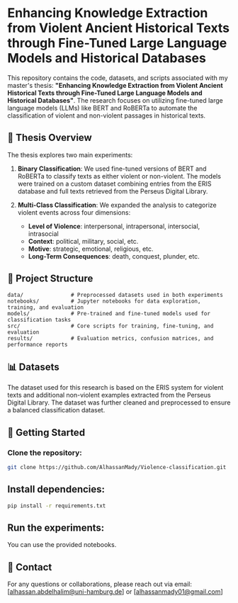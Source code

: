 # Enhancing Knowledge Extraction from Violent Ancient Historical Texts through Fine-Tuned Large Language Models and Historical Databases

This repository contains the code, datasets, and scripts associated with my master's thesis: **"Enhancing Knowledge Extraction from Violent Ancient Historical Texts through Fine-Tuned Large Language Models and Historical Databases"**. The research focuses on utilizing fine-tuned large language models (LLMs) like BERT and RoBERTa to automate the classification of violent and non-violent passages in historical texts.

## 📝 Thesis Overview

The thesis explores two main experiments:

1. **Binary Classification**: We used fine-tuned versions of BERT and RoBERTa to classify texts as either violent or non-violent. The models were trained on a custom dataset combining entries from the ERIS database and full texts retrieved from the Perseus Digital Library.

2. **Multi-Class Classification**: We expanded the analysis to categorize violent events across four dimensions:
   - **Level of Violence**: interpersonal, intrapersonal, intersocial, intrasocial
   - **Context**: political, military, social, etc.
   - **Motive**: strategic, emotional, religious, etc.
   - **Long-Term Consequences**: death, conquest, plunder, etc.


## 📂 Project Structure

```plaintext
data/               # Preprocessed datasets used in both experiments
notebooks/          # Jupyter notebooks for data exploration, training, and evaluation
models/             # Pre-trained and fine-tuned models used for classification tasks
src/                # Core scripts for training, fine-tuning, and evaluation
results/            # Evaluation metrics, confusion matrices, and performance reports
```
## 📊 Datasets
The dataset used for this research is based on the ERIS system for violent texts and additional non-violent examples extracted from the Perseus Digital Library. The dataset was further cleaned and preprocessed to ensure a balanced classification dataset.

## 🚀 Getting Started

### Clone the repository:
```bash
git clone https://github.com/AlhassanMady/Violence-classification.git
```
## Install dependencies:
```bash
pip install -r requirements.txt
```
## Run the experiments: 
You can use the provided notebooks.


## 📧 Contact
For any questions or collaborations, please reach out via email: [alhassan.abdelhalim@uni-hamburg.de] or [alhassanmady01@gmail.com]

